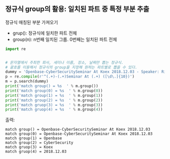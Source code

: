 ## 정규식 group의 활용: 일치된 파트 중 특정 부분 추출


정규식 매칭된 부분 가져오기
* grup(): 정규식에 일치한 파트 전체
* group(n): n번째 일치된 그룹. 0번째는 일치된 파트 전체

```python
import re


# 문자열에서 주최한 회사, 세미나 이름, 장소, 날짜만 뽑는 정규식. 
# 괄호를 이용해서 정규식의 group을 지정해 원하는 파트별로 뽑을 수 있다.
dummy = 'Openbase-CyberSecuritySeminar At Koex 2018.12.03 - Speaker: Richard'
p = re.compile(r'^(.+)-(.+)Seminar At (.+) ([\d\.]{10})')
m = p.search(dummy)
print('match group() = %s  ' % m.group())
print('match group(0) = %s  ' % m.group(0))
print('match group(1) = %s  ' % m.group(1))
print('match group(2) = %s  ' % m.group(2))
print('match gruop(3) = %s  ' % m.group(3))
print('match gruop(4) = %s  ' % m.group(4))
```

출력:
```
match group() = Openbase-CyberSecuritySeminar At Koex 2018.12.03
match group(0) = Openbase-CyberSecuritySeminar At Koex 2018.12.03
match group(1) = Openbase
match group(2) = CyberSecurity
match gruop(3) = Koex
match gruop(4) = 2018.12.03
```
